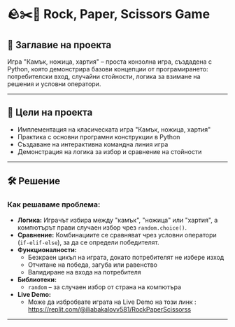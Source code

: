 # 🪨✂️📄 Rock, Paper, Scissors Game

## 📌 Заглавие на проекта
Игра "Камък, ножица, хартия" – проста конзолна игра, създадена с Python, която демонстрира базови концепции от програмирането: потребителски вход, случайни стойности, логика за взимане на решения и условни оператори.

---

## 🎯 Цели на проекта
- Имплементация на класическата игра "Камък, ножица, хартия"
- Практика с основни програмни конструкции в Python
- Създаване на интерактивна командна линия игра
- Демонстрация на логика за избор и сравнение на стойности

---

## 🛠️ Решение
### Как решаваме проблема:
- **Логика:** Играчът избира между "камък", "ножица" или "хартия", а компютърът прави случаен избор чрез `random.choice()`.
- **Сравнение:** Комбинациите се сравняват чрез условни оператори (`if-elif-else`), за да се определи победителят.
- **Функционалности:**
  - Безкраен цикъл на играта, докато потребителят не избере изход
  - Отчитане на победа, загуба или равенство
  - Валидиране на входа на потребителя
- **Библиотеки:**
  - `random` – за случаен избор от страна на компютъра
- **Live Demo:**
  - Може да избробвате играта на Live Demo на този линк : https://replit.com/@iliabakalovv581/RockPaperScissorss

---
